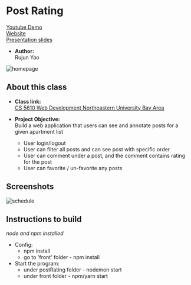 



# Post Rating
<a href="https://youtu.be/424sulhhx1o">Youtube Demo</a><br/>
<a href="https://postrating.herokuapp.com/">Website</a><br/>
<a href="https://docs.google.com/presentation/d/18mTwcG_qS0pZXT5Z1GiJv5Hf1oPOAIEGl5CZx9Wyrsc/edit?usp=sharing">Presentation slides</a>

* **Author:**  
Rujun Yao
<img src="https://github.com/pandalv9999/postRating/blob/main/front/public/sn1.png?raw=true" alt="homepage">

## About this class
* **Class link:**  
<a href="https://johnguerra.co/classes/webDevelopment_fall_2020/">CS 5610 Web Development Northeastern University Bay Area</a> 

* **Project Objective:**  
Build a web application that users can see and annotate posts for a given apartment list
  - User login/logout
  - User can filter all posts and can see post with specific order
  - User can comment under a post, and the comment contains rating for the post
  - User can favorite / un-favorite any posts

## Screenshots 
<img src="https://github.com/pandalv9999/postRating/blob/main/front/public/sn2.png?raw=true" alt="schedule">


## Instructions to build  
_node and npm installed_
* Config:
  - npm install 
  - go to 'front' folder - npm install 
* Start the program:
  - under postRating folder - nodemon start  
  - under front folder - npm/yarn start
